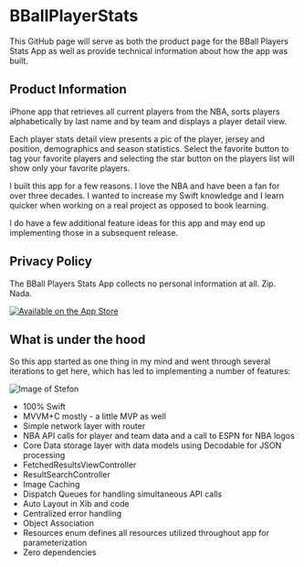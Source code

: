 # BBallPlayerStats

This GitHub page will serve as both the product page for the BBall Players Stats App as well as provide technical information about how the app was built.

## Product Information

iPhone app that retrieves all current players from the NBA, sorts players alphabetically by last name and by team and displays a player detail view.

Each player stats detail view presents a pic of the player, jersey and position, demographics and season statistics. Select the favorite button to tag your favorite players and selecting the star button on the players list will show only your favorite players.

I built this app for a few reasons. I love the NBA and have been a fan for over three decades. I wanted to increase my Swift knowledge and I learn quicker when working on a real project as opposed to book learning. 

I do have a few additional feature ideas for this app and may end up implementing those in a subsequent release.

## Privacy Policy

The BBall Players Stats App collects no personal information at all. Zip. Nada.
 
[![Available on the App Store](http://cl.ly/WouG/Download_on_the_App_Store_Badge_US-UK_135x40.svg)](https://apps.apple.com/app/id1522364788)

## What is under the hood

So this app started as one thing in my mind and went through several iterations to get here, which has led to implementing a number of features:

![Image of Stefon](https://media3.giphy.com/media/XaFX9e9xfbcXWxW0a2/giphy.gif)

* 100% Swift
* MVVM+C mostly - a little MVP as well
* Simple network layer with router
* NBA API calls for player and team data and a call to ESPN for NBA logos
* Core Data storage layer with data models using Decodable for JSON processing
* FetchedResultsViewController
* ResultSearchController
* Image Caching
* Dispatch Queues for handling simultaneous API calls
* Auto Layout in Xib and code
* Centralized error handling
* Object Association
* Resources enum defines all resources utilized throughout app for parameterization
* Zero dependencies
